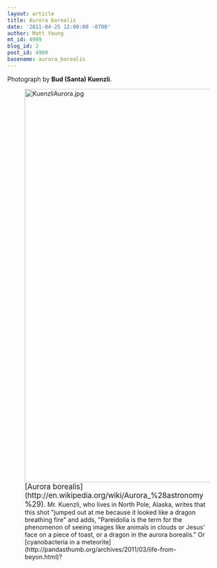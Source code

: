 ```yaml
---
layout: article
title: Aurora borealis
date: '2011-04-25 12:00:00 -0700'
author: Matt Young
mt_id: 4909
blog_id: 2
post_id: 4909
basename: aurora_borealis
---
```

Photograph by **Bud (Santa) Kuenzli**.


<figure>
<img src="http://pandasthumb.org/archives/2011/03/18/KuenzliAurora.jpg" alt="KuenzliAurora.jpg" width="600" height="901" />
<figcaption markdown="span">
<big>[Aurora borealis](http://en.wikipedia.org/wiki/Aurora_%28astronomy%29).</big> Mr. Kuenzli, who lives in North Pole, Alaska, writes that this shot "jumped out at me
because it looked like a dragon breathing fire" and adds, "Pareidolia is the term for the phenomenon of seeing images like animals in clouds or Jesus' face on a piece of toast, or a dragon in the aurora borealis."  Or [cyanobacteria in a meteorite](http://pandasthumb.org/archives/2011/03/life-from-beyon.html)?


</figcaption>
</figure>
